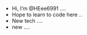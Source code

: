 - Hi, I’m @HEee6991 ....
- Hope to learn to code here ..
- New tech ....
- new ....

<!---
HEee6991/HEee6991 is a ✨ special ✨ repository because its `README.md` (this file) appears on your GitHub profile.
You can click the Preview link to take a look at your changes.
--->
